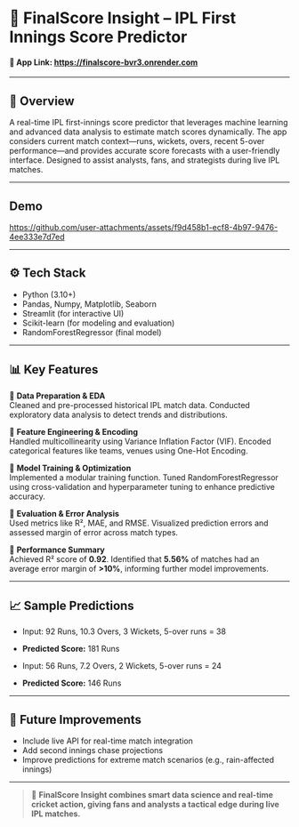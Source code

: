 # 🏏 FinalScore Insight – IPL First Innings Score Predictor

#### 🔗 App Link: https://finalscore-bvr3.onrender.com

---

## 🧠 Overview

A real-time IPL first-innings score predictor that leverages machine learning and advanced data analysis to estimate match scores dynamically. The app considers current match context—runs, wickets, overs, recent 5-over performance—and provides accurate score forecasts with a user-friendly interface. Designed to assist analysts, fans, and strategists during live IPL matches.

--- 

## Demo
https://github.com/user-attachments/assets/f9d458b1-ecf8-4b97-9476-4ee333e7d7ed

---

## ⚙️ Tech Stack

- Python (3.10+)
- Pandas, Numpy, Matplotlib, Seaborn
- Streamlit (for interactive UI)
- Scikit-learn (for modeling and evaluation)
- RandomForestRegressor (final model)

---

## 📊 Key Features

🔹 **Data Preparation & EDA**  
Cleaned and pre-processed historical IPL match data. Conducted exploratory data analysis to detect trends and distributions.  

🔹 **Feature Engineering & Encoding**  
Handled multicollinearity using Variance Inflation Factor (VIF). Encoded categorical features like teams, venues using One-Hot Encoding.  

🔹 **Model Training & Optimization**  
Implemented a modular training function. Tuned RandomForestRegressor using cross-validation and hyperparameter tuning to enhance predictive accuracy.  

🔹 **Evaluation & Error Analysis**  
Used metrics like R², MAE, and RMSE. Visualized prediction errors and assessed margin of error across match types.  

🔹 **Performance Summary**  
Achieved R² score of **0.92**. Identified that **5.56%** of matches had an average error margin of **>10%**, informing further model improvements.  

---

## 📈 Sample Predictions

- Input: 92 Runs, 10.3 Overs, 3 Wickets, 5-over runs = 38  
- **Predicted Score:** 181 Runs  

- Input: 56 Runs, 7.2 Overs, 2 Wickets, 5-over runs = 24  
- **Predicted Score:** 146 Runs  

---

## 🚀 Future Improvements

- Include live API for real-time match integration  
- Add second innings chase projections  
- Improve predictions for extreme match scenarios (e.g., rain-affected innings)

---

> 🎯 **FinalScore Insight combines smart data science and real-time cricket action, giving fans and analysts a tactical edge during live IPL matches.**
